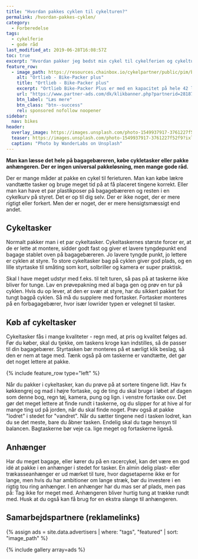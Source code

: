 ```yaml
---
title: "Hvordan pakkes cyklen til cykelturen?"
permalink: /hvordan-pakkes-cyklen/
category:
  - Forberedelse
tags:
  - cykelferie
  - gode råd
last_modified_at: 2019-06-28T16:08:57Z
toc: true
excerpt: "Hvordan pakker jeg bedst min cykel til cykelferien og cykelturen? - og hvilke cykeltasker er gode?"
feature_row:
  - image_path: https://resources.chainbox.io/cykelpartner/public/pim/b054154f-40aa-4a29-b6e3-9c217a467040/OF2703_B_default.jpg
    alt: "Ortlieb - Bike-Packer plus"
    title: "Ortlieb - Bike-Packer plus"
    excerpt: "Ortlieb Bike-Packer Plus er med en kapacitet på hele 42 liter, det ideelle sæt tasker til cykelferien og længere turer. Cykeltaskerne er fremstillet i det slidstærke condura, der udover at sikre taskerne en uovertruffen holdbarhed, samtidig også sørger for at taskerne er støv- og vandtætte."
    url: "https://www.partner-ads.com/dk/klikbanner.php?partnerid=28187&bannerid=16446&htmlurl=https://www.cykelpartner.dk/cykeltasker-til-bag/ortlieb---bike-packer-plus---blaa-2-x-21-liter"
    btn_label: "Læs mere"
    btn_class: "btn--success"
    rel: sponsored nofollow noopener
sidebar:
  nav: bikes
header:
  overlay_image: https://images.unsplash.com/photo-1549937917-3761227f52f9?ixlib=rb-1.2.1&ixid=eyJhcHBfaWQiOjEyMDd9&auto=format&fit=crop&w=1900&q=80
  teaser: https://images.unsplash.com/photo-1549937917-3761227f52f9?ixlib=rb-1.2.1&ixid=eyJhcHBfaWQiOjEyMDd9&auto=format&fit=crop&w=400&q=80
  caption: "Photo by WanderLabs on Unsplash"
---
```


**Man kan læsse det hele på bagagebæreren, købe cykletasker eller pakke anhængeren. Der er ingen universal pakkeløsning, men mange gode råd.**

Der er mange måder at pakke en cykel til ferieturen. Man kan købe lækre vandtætte tasker og bruge meget tid på at få placeret tingene korrekt. Eller man kan have et par plastikposer på bagagebæreren og resten i en cykelkurv på styret. Det er op til dig selv. Der er ikke noget, der er mere rigtigt eller forkert. Men der er noget, der er mere hensigtsmæssigt end andet. 

## Cykeltasker

Normalt pakker man i et par cykeltasker. Cykeltaskernes største forcer er, at de er lette at montere, sidder godt fast og giver et lavere tyngdepunkt end bagage stablet oven på bagagebæreren. Jo lavere tyngde punkt, jo lettere er cyklen at styre. To store cykeltasker bag på cyklen giver god plads, og en lille styrtaske til småting som kort, solbriller og kamera er super praktisk. 

Skal I have meget udstyr med f.eks. til telt turen, så pas på at taskerne ikke bliver for tunge. Lav en prøvepakning med al baga gen og prøv en tur på cyklen. Hvis du op lever, at den er svær at styre, har du sikkert pakket for tungt bagpå cyklen. Så må du supplere med fortasker. Fortasker monteres på en forbagagebærer, hvor især lowrider typen er velegnet til tasker. 

## Køb af cykeltasker

Cykeltasker fås i mange kvaliteter - regn med, at pris og kvalitet følges ad. Før du køber, skal du tjekke, om taskens kroge kan indstilles, så de passer til din bagagebærer. Styrtasken bør monteres på et særligt klik beslag, så den er nem at tage med. Tænk også på om taskerne er vandtætte, det gør det noget lettere at pakke. 

{% include feature_row type="left" %}

Når du pakker i cykeltasker, kan du prøve på at sortere tingene lidt. Hav fx køkkengrej og mad i højre fortaske, og de ting du skal bruge i løbet af dagen som denne bog, regn tøj, kamera, pung og lign. i venstre fortaske osv. Det gør det meget lettere at finde rundt i taskerne, og du slipper for at hive al for mange ting ud på jorden, når du skal finde noget. Prøv også at pakke "lodret" i stedet for "vandret". Når du sætter tingene ned i tasken lodret, kan du se det meste, bare du åbner tasken. Endelig skal du tage hensyn til balancen. Bagtaskerne bør veje ca. lige meget og fortaskerne ligeså.

## Anhænger

Har du meget bagage, eller kører du på en racercykel, kan det være en god idé at pakke i en anhænger i stedet for tasker. En almin delig plast- eller trækasseanhænger er ud mærket til ture, hvor dagsetaperne ikke er for lange, men hvis du har ambitioner om lange stræk, bør du investere i en rigtig tou ring anhænger. I en anhænger har du mas ser af plads, men pas på: Tag ikke for meget med. Anhængeren bliver hurtig tung at trække rundt med. Husk at du også kan få brug for en ekstra slange til anhængeren. 

## Samarbejdspartnere (reklamelinks)

{% assign ads = site.data.advertisers | where: "tags", "featured" | sort: "image_path" %}

{% include gallery array=ads %}

